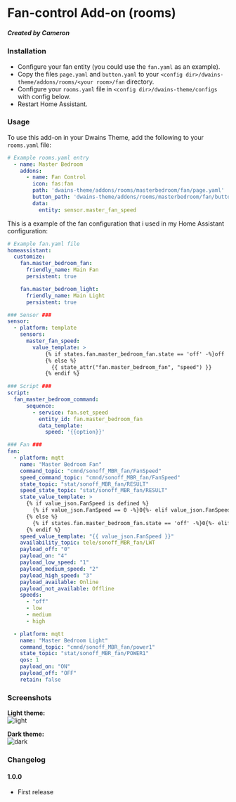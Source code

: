 # Fan-control Add-on (rooms)
##### Created by Cameron


### Installation
- Configure your fan entity (you could use the `fan.yaml` as an example).
- Copy the files `page.yaml` and `button.yaml` to your `<config dir>/dwains-theme/addons/rooms/<your room>/fan` directory.
- Configure your `rooms.yaml` file in `<config dir>/dwains-theme/configs` with config below.
- Restart Home Assistant.


### Usage
To use this add-on in your Dwains Theme, add the following to your `rooms.yaml` file:

```yaml
# Example rooms.yaml entry
  - name: Master Bedroom
    addons:
      - name: Fan Control
        icon: fas:fan
        path: 'dwains-theme/addons/rooms/masterbedroom/fan/page.yaml'
        button_path: 'dwains-theme/addons/rooms/masterbedroom/fan/button.yaml'
        data:
          entity: sensor.master_fan_speed
```


This is a example of the fan configuration that i used in my Home Assistant configuration:
```yaml
# Example fan.yaml file
homeassistant:
  customize:
    fan.master_bedroom_fan:
      friendly_name: Main Fan
      persistent: true

    fan.master_bedroom_light:
      friendly_name: Main Light
      persistent: true

### Sensor ###
sensor:
  - platform: template
    sensors:
      master_fan_speed:
        value_template: >
            {% if states.fan.master_bedroom_fan.state == 'off' -%}off
            {% else %}
              {{ state_attr("fan.master_bedroom_fan", "speed") }}
            {% endif %}

### Script ###
script:
  fan_master_bedroom_command:
      sequence:
        - service: fan.set_speed
          entity_id: fan.master_bedroom_fan
          data_template:
            speed: '{{option}}'

### Fan ###
fan:
  - platform: mqtt
    name: "Master Bedroom Fan"
    command_topic: "cmnd/sonoff_MBR_fan/FanSpeed"
    speed_command_topic: "cmnd/sonoff_MBR_fan/FanSpeed"
    state_topic: "stat/sonoff_MBR_fan/RESULT"
    speed_state_topic: "stat/sonoff_MBR_fan/RESULT"
    state_value_template: >
      {% if value_json.FanSpeed is defined %}
        {% if value_json.FanSpeed == 0 -%}0{%- elif value_json.FanSpeed > 0 -%}4{%- endif %}
      {% else %}
        {% if states.fan.master_bedroom_fan.state == 'off' -%}0{%- elif states.fan.master_bedroom_fan.state == 'on' -%}4{%- endif %}
      {% endif %}
    speed_value_template: "{{ value_json.FanSpeed }}"
    availability_topic: tele/sonoff_MBR_fan/LWT
    payload_off: "0"
    payload_on: "4"
    payload_low_speed: "1"
    payload_medium_speed: "2"
    payload_high_speed: "3"
    payload_available: Online
    payload_not_available: Offline
    speeds:
      - "off"
      - low
      - medium
      - high

  - platform: mqtt
    name: "Master Bedroom Light"
    command_topic: "cmnd/sonoff_MBR_fan/power1"
    state_topic: "stat/sonoff_MBR_fan/POWER1"
    qos: 1
    payload_on: "ON"
    payload_off: "OFF"
    retain: false
```

### Screenshots
**Light theme:**<br>
![light](https://github.com/Klumpke/dwains-theme-addons/blob/master/rooms/fan-control/.github/screenshots/light.png "Light")

**Dark theme:**<br>
![dark](https://github.com/Klumpke/dwains-theme-addons/blob/master/rooms/fan-control/.github/screenshots/dark.png "Dark")


### Changelog
#### 1.0.0
- First release